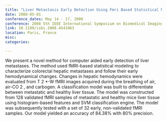 ```yaml
---
title: "Liver Metastasis Early Detection Using Fmri Based Statistical Model"
date: 2008-05-01
conference_dates: May 14 - 17, 2008
conference: 2008 5th IEEE International Symposium on Biomedical Imaging (ISBI 2008)
link: 10.1109/isbi.2008.4541063
location: Paris, France
misc:  
categories: 

---
```

We present a novel method for computer aided early detection of liver metastases. The method used fMRI-based statistical modeling to characterize colorectal hepatic metastases and follow their early hemodynamical changes. Changes in hepatic hemodynamics were evaluated from T 2 *-W fMRI images acquired during the breathing of air, air-CO 2 , and carbogen. A classification model was built to differentiate between metastatic and healthy liver tissue. The model was constructed from 128 validated fMRI samples of metastatic and healthy mice liver tissue using histogram-based features and SVM classification engine. The model was subsequently tested with a set of 32 early, non-validated fMRI samples. Our model yielded an accuracy of 84.38% with 80% precision.
                    
